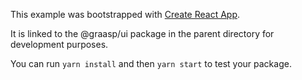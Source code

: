 This example was bootstrapped with [Create React App](https://github.com/facebook/create-react-app).

It is linked to the @graasp/ui package in the parent directory for development purposes.

You can run `yarn install` and then `yarn start` to test your package.
